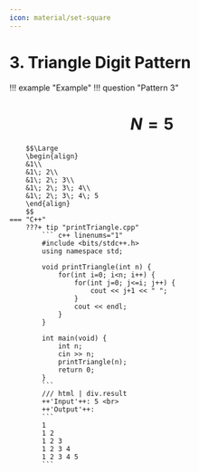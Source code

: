 ```yaml
---
icon: material/set-square
---
```


# 3. Triangle Digit Pattern

!!! example "Example"
    !!! question "Pattern 3"
        <h1 align="center">$N = 5$</h1>
        
        $$\Large
        \begin{align}
        &1\\
        &1\; 2\\
        &1\; 2\; 3\\
        &1\; 2\; 3\; 4\\
        &1\; 2\; 3\; 4\; 5
        \end{align}
        $$
    === "C++"
        ???+ tip "printTriangle.cpp"
            ``` c++ linenums="1"
            #include <bits/stdc++.h>
            using namespace std;

            void printTriangle(int n) {
                for(int i=0; i<n; i++) {
                    for(int j=0; j<=i; j++) {
                        cout << j+1 << " ";
                    }
                    cout << endl;
                }
            }

            int main(void) {
                int n;
                cin >> n;
                printTriangle(n);
                return 0;
            }
            ```
            /// html | div.result
            ++'Input'++: 5 <br>
            ++'Output'++:
            ```
            1
            1 2 
            1 2 3 
            1 2 3 4 
            1 2 3 4 5
            ```